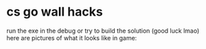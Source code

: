 # cs go wall hacks

run the exe in the debug or try to build the solution (good luck lmao)
<br>
here are pictures of what it looks like in game:
<br>
<img>
